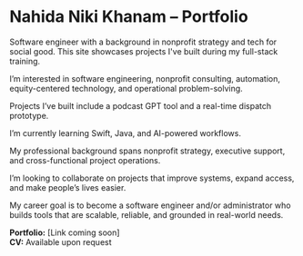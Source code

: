 # Nahida Niki Khanam – Portfolio

Software engineer with a background in nonprofit strategy and tech for social good. This site showcases projects I've built during my full-stack training.

I’m interested in software engineering, nonprofit consulting, automation, equity-centered technology, and operational problem-solving.

Projects I’ve built include a podcast GPT tool and a real-time dispatch prototype.

I’m currently learning Swift, Java, and AI-powered workflows.

My professional background spans nonprofit strategy, executive support, and cross-functional project operations.

I’m looking to collaborate on projects that improve systems, expand access, and make people’s lives easier.

My career goal is to become a software engineer and/or administrator who builds tools that are scalable, reliable, and grounded in real-world needs.

**Portfolio:** [Link coming soon]  
**CV:** Available upon request
